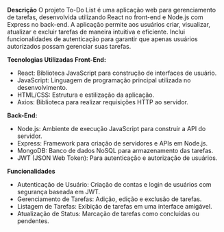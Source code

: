 **Descrição**
O projeto To-Do List é uma aplicação web para gerenciamento de tarefas, desenvolvida utilizando React no front-end e Node.js com Express no back-end. A aplicação permite aos usuários criar, visualizar, atualizar e excluir tarefas de maneira intuitiva e eficiente. Inclui funcionalidades de autenticação para garantir que apenas usuários autorizados possam gerenciar suas tarefas.

**Tecnologias Utilizadas**
**Front-End:**

- React: Biblioteca JavaScript para construção de interfaces de usuário.
- JavaScript: Linguagem de programação principal utilizada no desenvolvimento.
- HTML/CSS: Estrutura e estilização da aplicação.
- Axios: Biblioteca para realizar requisições HTTP ao servidor.
  
**Back-End:**

- Node.js: Ambiente de execução JavaScript para construir a API do servidor.
- Express: Framework para criação de servidores e APIs em Node.js.
- MongoDB: Banco de dados NoSQL para armazenamento das tarefas.
- JWT (JSON Web Token): Para autenticação e autorização de usuários.
  
**Funcionalidades**
- Autenticação de Usuário: Criação de contas e login de usuários com segurança baseada em JWT.
- Gerenciamento de Tarefas: Adição, edição e exclusão de tarefas.
- Listagem de Tarefas: Exibição de tarefas em uma interface amigável.
- Atualização de Status: Marcação de tarefas como concluídas ou pendentes.

